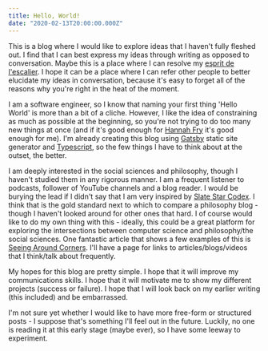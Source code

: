```yaml
---
title: Hello, World!
date: "2020-02-13T20:00:00.000Z"
---
```


This is a blog where I would like to explore ideas that I haven't fully fleshed out. I find that I can best express my ideas through writing as opposed to conversation. Maybe this is a place where I can resolve my [esprit de l'escalier](https://en.wikipedia.org/wiki/L%27esprit_de_l%27escalier). I hope it can be a place where I can refer other people to better elucidate my ideas in conversation, because it's easy to forget all of the reasons why you're right in the heat of the moment.

I am a software engineer, so I know that naming your first thing 'Hello World' is more than a bit of a cliche. However, I like the idea of constraining as much as possible at the beginning, so you're not trying to do too many new things at once (and if it's good enough for [Hannah Fry](https://www.goodreads.com/book/show/43726517-hello-world) it's good enough for me). I'm already creating this blog using [Gatsby](https://www.gatsbyjs.org/) static site generator and [Typescript](https://www.typescriptlang.org/), so the few things I have to think about at the outset, the better.

I am deeply interested in the social sciences and philosophy, though I haven't studied them in any rigorous manner. I am a frequent listener to podcasts, follower of YouTube channels and a blog reader. I would be burying the lead if I didn't say that I am very inspired by [Slate Star Codex](https://slatestarcodex.com/). I think that is the gold standard next to which to compare a philosophy blog - though I haven't looked around for other ones that hard. I of course would like to do my own thing with this - ideally, this could be a great platform for exploring the intersections between computer science and philosophy/the social sciences. One fantastic article that shows a few examples of this is [Seeing Around Corners](https://www.google.com/search?q=seeing+around+corners+atlantic&oq=seeing&aqs=chrome.1.69i57j35i39j0l5j69i60.1880j1j4&sourceid=chrome&ie=UTF-8). I'll have a page for links to articles/blogs/videos that I think/talk about frequently.

My hopes for this blog are pretty simple. I hope that it will improve my communications skills. I hope that it will motivate me to show my different projects (success or failure). I hope that I will look back on my earlier writing (this included) and be embarrassed.

I'm not sure yet whether I would like to have more free-form or structured posts - I suppose that's something I'll feel out in the future. Luckily, no one is reading it at this early stage (maybe ever), so I have some leeway to experiment.
